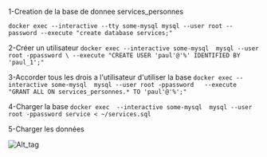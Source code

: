 
1-Creation de la base de donnee services_personnes

```docker exec --interactive --tty some-mysql mysql --user root --password --execute "create database services;"```

2-Créer un utilisateur
```docker exec --interactive some-mysql  mysql --user root -ppassword \ --execute "CREATE USER 'paul'@'%' IDENTIFIED BY 'paul_1';" ```

3-Accorder tous les drois a l'utilisateur d'utiliser la base 
   ```docker exec --interactive some-mysql  mysql --user root -ppassword   --execute "GRANT ALL ON services_personnes.* TO 'paul'@'%';"```
   
4-Charger la base
```docker exec  --interactive some-mysql  mysql --user root -ppassword service < ~/services.sql ```

5-Charger les données
 
![Alt_tag](service.png)
